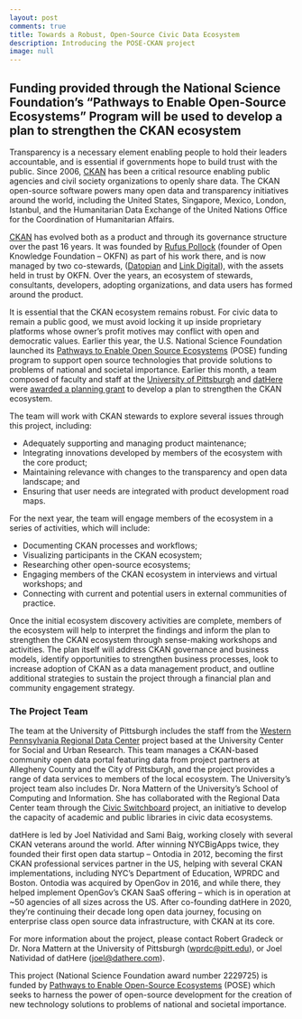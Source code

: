 ```yaml
---
layout: post
comments: true
title: Towards a Robust, Open-Source Civic Data Ecosystem
description: Introducing the POSE-CKAN project
image: null
---
```

## Funding provided through the National Science Foundation’s “Pathways to Enable Open-Source Ecosystems” Program will be used to develop a plan to strengthen the CKAN ecosystem

Transparency is a necessary element enabling people to hold their leaders accountable, and is essential if governments hope to build trust with the public. Since 2006, [CKAN](https://ckan.org/) has been a critical resource enabling public agencies and civil society organizations to openly share data. The CKAN open-source software powers many open data and transparency initiatives around the world, including the United States, Singapore, Mexico, London, Istanbul, and the Humanitarian Data Exchange of the United Nations Office for the Coordination of Humanitarian Affairs. 

[CKAN](https://en.wikipedia.org/wiki/CKAN) has evolved both as a product and through its governance structure over the past 16 years. It was founded by [Rufus Pollock](https://en.wikipedia.org/wiki/Rufus_Pollock) (founder of Open Knowledge Foundation – OKFN) as part of his work there, and is now managed by two co-stewards, ([Datopian](https://www.datopian.com/) and [Link Digital](https://linkdigital.com.au/)), with the assets held in trust by OKFN. Over the years, an ecosystem of stewards, consultants, developers, adopting organizations, and data users has formed around the product.

It is essential that the CKAN ecosystem remains robust. For civic data to remain a public good, we must avoid locking it up inside proprietary platforms whose owner’s profit motives may conflict with open and democratic values. Earlier this year, the U.S. National Science Foundation launched its [Pathways to Enable Open Source Ecosystems](https://beta.nsf.gov/funding/opportunities/pathways-enable-open-source-ecosystems-pose) (POSE) funding program to support open source technologies that provide solutions to problems of national and societal importance. Earlier this month, a team composed of faculty and staff at the [University of Pittsburgh](https://www.pitt.edu/) and [datHere](https://dathere.com/) were [awarded a planning grant](https://www.nsf.gov/awardsearch/showAward?AWD_ID=2229725&HistoricalAwards=false) to develop a plan to strengthen the CKAN ecosystem.  

The team will work with CKAN stewards to explore several issues through this project, including:  

* Adequately supporting and managing product maintenance;   
* Integrating innovations developed by members of the ecosystem with the core product;    
* Maintaining relevance with changes to the transparency and open data landscape; and    
* Ensuring that user needs are integrated with product development road maps.

For the next year, the team will engage members of the ecosystem in a series of activities, which will include: 

* Documenting CKAN processes and workflows; 
* Visualizing participants in the CKAN ecosystem; 
* Researching other open-source ecosystems; 
* Engaging members of the CKAN ecosystem in interviews and virtual workshops; and 
* Connecting with current and potential users in external communities of practice.   

Once the initial ecosystem discovery activities are complete, members of the ecosystem will help to interpret the findings and inform the plan to strengthen the CKAN ecosystem through sense-making workshops and activities. The plan itself will address CKAN governance and business models, identify opportunities to strengthen business processes, look to increase adoption of CKAN as a data management product, and outline additional strategies to sustain the project through a financial plan and community engagement strategy.

### The Project Team  

The team at the University of Pittsburgh includes the staff from the [Western Pennsylvania Regional Data Center](https://www.wprdc.org/) project based at the University Center for Social and Urban Research. This team manages a CKAN-based community open data portal featuring data from project partners at Allegheny County and the City of Pittsburgh, and the project provides a range of data services to members of the local ecosystem. The University’s project team also includes Dr. Nora Mattern of the University’s School of Computing and Information. She has collaborated with the Regional Data Center team through the [Civic Switchboard](https://civic-switchboard.github.io/) project, an initiative to develop the capacity of academic and public libraries in civic data ecosystems.   

datHere is led by Joel Natividad and Sami Baig, working closely with several CKAN veterans around the world. After winning NYCBigApps twice, they founded their first open data startup – Ontodia in 2012, becoming the first CKAN professional services partner in the US, helping with several CKAN implementations, including NYC’s Department of Education, WPRDC and Boston. Ontodia was acquired by OpenGov in 2016, and while there, they helped implement OpenGov’s CKAN SaaS offering – which is in operation at ~50 agencies of all sizes across the US. After co-founding datHere in 2020, they’re continuing their decade long open data journey, focusing on enterprise class open source data infrastructure, with CKAN at its core.   

For more information about the project, please contact Robert Gradeck or Dr. Nora Mattern at the University of Pittsburgh (wprdc@pitt.edu), or Joel Natividad of datHere (joel@dathere.com).   

This project (National Science Foundation award number 2229725) is funded by [Pathways to Enable Open-Source Ecosystems](https://beta.nsf.gov/funding/opportunities/pathways-enable-open-source-ecosystems-pose) (POSE) which seeks to harness the power of open-source development for the creation of new technology solutions to problems of national and societal importance.
